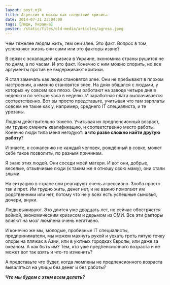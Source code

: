 ```yaml
---
layout: post.njk
title: Агрессия в массы как следствие кризиса
date: 2014-07-31 23:04:00
tags: [Люди, Украина]
poster: /static/files/old-media/articles/agress.jpeg
---
```


Чем тяжелее людям жить, тем они злее. Это факт. Вопрос в том, усложняют жизнь они сами или это факторы извне?

В связи с эскалацией кризиса в Украине, экономика страны рушится не по дням, а по часам. И это факт. Конечно с ним можно спорить, но все аргументы против не выдерживают критики.

Я стал замечать как люди становятся злее. Они не пребывают в плохом настроении, а именно становятся злее. На днях общался с людьми, у которых ну совсем все плохо. Они работают на заводе четыре дня в неделю и по четыре часа в неделю. И заработная плата выплачивается соответственно. Вот вы просто представьте, учитывая что там зарплаты совсем не такие как у, например, среднего IT специалиста, и те урезаны.

Людям действительно тяжело. Учитывая их предпенсионный возраст, им трудно сменить квалификацию, и соответственно место работы. Конечно люди типа меня негодуют: **а что разве сложно найти другую работу**?

И знаете, к сожалению не каждый человек, рождённый в совке, может себе такое позволить, по разным причинам.

Я знаю этих людей. Они соседи моей матери. И вот они, добрые, веселые, отзывчивые люди (к таким же я отношу свою маму), они стали злыми.

На ситуацию в стране они реагируют очень агрессивно. Злоба просто так и прет. Им трудно жить, денег нет, и не важно помогают им родственники или нет, потому что не у всех есть успешные сыновья, дочери, внуки.

Люди выживают. Это длится уже двадцать лет, но сейчас обостряется войной, экономическим кризисом и дерьмом из СМИ. Все эти факторы влияют на мозг люмпена очень негативно.

И конечно же мы, молодые, пробивные IT специалисты, предприниматели, мы можем махнуть рукой и уехать греть пятую точку опоры на пляжах в Азии, или в уютных городках Европы, или даже за океаном. А как быть им? Тем, кто уже предпенсионного возраста и не может вот так взять и что-то изменить?

А представьте что будет, когда люмпены не предпенсионного возраста вываляться на улицы без денег и без работы?

***Что мы будем с этим всем делать?***
